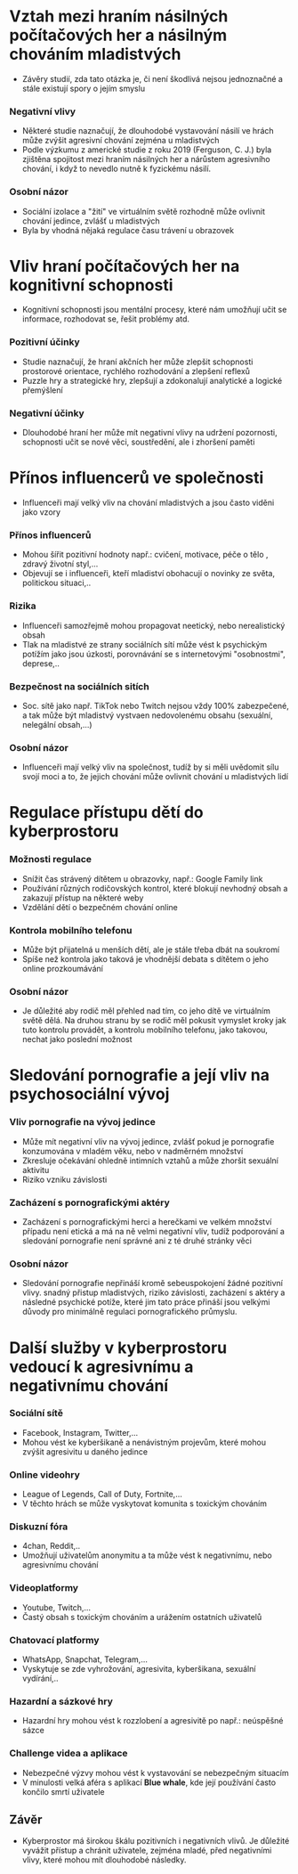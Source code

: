# Vztah mezi hraním násilných počítačových her a násilným chováním mladistvých

* Závěry studií, zda tato otázka je, či není škodlivá nejsou jednoznačné a stále existují spory o jejím smyslu
### Negativní vlivy
* Některé studie naznačují, že dlouhodobé vystavování násilí ve hrách může zvýšit agresivní chování zejména u mladistvých
* Podle výzkumu z americké studie z roku 2019 (Ferguson, C. J.) byla zjištěna spojitost mezi hraním násilných her a nárůstem agresivního chování, i když to nevedlo nutně k fyzickému násilí.

### Osobní názor
* Sociální izolace a "žití" ve virtuálním světě rozhodně může ovlivnit chování jedince, zvlášť u mladistvých
* Byla by vhodná nějaká regulace času trávení u obrazovek

# Vliv hraní počítačových her na kognitivní schopnosti

* Kognitivní schopnosti jsou mentální procesy, které nám umožňují učit se informace, rozhodovat se, řešit problémy atd.

### Pozitivní účinky
* Studie naznačují, že hraní akčních her může zlepšit schopnosti prostorové orientace, rychlého rozhodování a zlepšení reflexů
* Puzzle hry a strategické hry, zlepšují a zdokonalují analytické a logické přemýšlení

### Negativní účinky
* Dlouhodobé hraní her může mít negativní vlivy na udržení pozornosti, schopnosti učit se nové věci, soustředění, ale i zhoršení paměti 

# Přínos influencerů ve společnosti

* Influenceři mají velký vliv na chování mladistvých a jsou často viděni jako vzory

### Přínos influencerů
* Mohou šířit pozitivní hodnoty např.: cvičení, motivace, péče o tělo , zdravý životní styl,...
* Objevují se i influenceři, kteří mladiství obohacují o novinky ze světa, politickou situaci,..

### Rizika
* Influenceři samozřejmě mohou propagovat neetický, nebo nerealistický obsah
* Tlak na mladistvé ze strany sociálních sítí může vést k psychickým potížím jako jsou úzkosti, porovnávání se s internetovými "osobnostmi", deprese,..

### Bezpečnost na sociálních sitích
* Soc. sítě jako např. TikTok nebo Twitch nejsou vždy 100% zabezpečené, a tak může být mladistvý vystvaen nedovolenému obsahu (sexuální, nelegální obsah,...)

### Osobní názor
* Influenceři mají velký vliv na společnost, tudíž by si měli uvědomit sílu svojí moci a to, že jejich chování může ovlivnit chování u mladistvých lidí

# Regulace přístupu dětí do kyberprostoru

### Možnosti regulace
* Snížit čas strávený dítětem u obrazovky, např.: Google Family link
* Používání různých rodičovských kontrol, které blokují nevhodný obsah a zakazují přístup na některé weby
* Vzdělání dětí o bezpečném chování online

### Kontrola mobilního telefonu
* Může být přijatelná u menších dětí, ale je stále třeba dbát na soukromí
* Spíše než kontrola jako taková je vhodnější debata s dítětem o jeho online prozkoumávání 

### Osobní názor
* Je důležité aby rodič měl přehled nad tím, co jeho dítě ve virtuálním světě dělá. Na druhou stranu by se rodič měl pokusit vymyslet kroky jak tuto kontrolu provádět, a kontrolu mobilního telefonu, jako takovou, nechat jako poslední možnost

# Sledování pornografie a její vliv na psychosociální vývoj

### Vliv pornografie na vývoj jedince
* Může mít negativní vliv na vývoj jedince, zvlášť pokud je pornografie konzumována v mladém věku, nebo v nadměrném množství 
* Zkresluje očekávání ohledně intimních vztahů a může zhoršit sexuální aktivitu
* Riziko vzniku závislosti 

### Zacházení s pornografickými aktéry
* Zacházení s pornografickými herci a herečkami ve velkém množství případu není etická a má na ně velmi negativní vliv, tudíž podporování a sledování pornografie není správné ani z té druhé stránky věci

### Osobní názor
* Sledování pornografie nepřináší kromě sebeuspokojení žádné pozitivní vlivy. snadný přistup mladistvých, riziko závislosti, zacházení s aktéry a následné psychické potíže, které jim tato práce přináší jsou velkými důvody pro minimálně regulaci pornografického průmyslu.

# Další služby v kyberprostoru vedoucí k  agresivnímu a negativnímu chování

### Sociální sítě
* Facebook, Instagram, Twitter,...
* Mohou vést ke kyberšikaně a nenávistným projevům, které mohou zvýšit agresivitu u daného jedince
### Online videohry
* League of Legends, Call of Duty, Fortnite,...
* V těchto hrách se může vyskytovat komunita s toxickým chováním 
### Diskuzní fóra
* 4chan, Reddit,..
* Umožňují uživatelům anonymitu a ta může vést k negativnímu, nebo agresivnímu chování 
### Videoplatformy
* Youtube, Twitch,...
* Častý obsah s toxickým chováním a urážením ostatních uživatelů 
### Chatovací platformy
* WhatsApp, Snapchat, Telegram,...
* Vyskytuje se zde vyhrožování, agresivita, kyberšikana, sexuální vydírání,..
### Hazardní a sázkové hry
* Hazardní hry mohou vést k rozzlobení a agresivitě po např.: neúspěšné sázce
### Challenge videa a aplikace
* Nebezpečné výzvy mohou vést k vystavování se nebezpečným situacím
* V minulosti velká aféra s aplikací **Blue whale**, kde její používání často končilo smrtí uživatele

## Závěr

* Kyberprostor má širokou škálu pozitivních i negativních vlivů. Je důležité vyvážit přístup a chránit uživatele, zejména mladé, před negativními vlivy, které mohou mít dlouhodobé následky.
